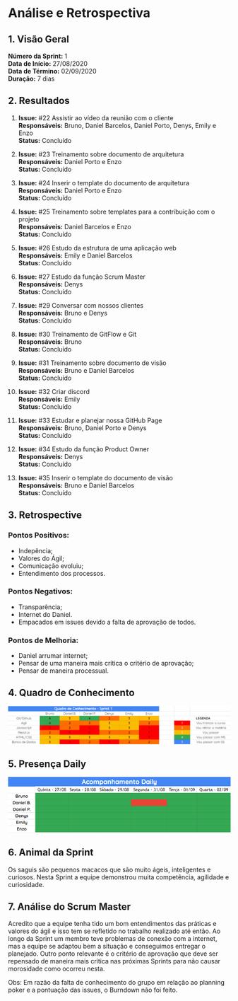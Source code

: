 # Análise e Retrospectiva

## 1. Visão Geral
**Número da Sprint:** 1<br>
**Data de Início:** 27/08/2020<br>
**Data de Término:** 02/09/2020<br>
**Duração:** 7 dias<br>

## 2. Resultados

1. **Issue:** #22 Assistir ao vídeo da reunião com o cliente<br>
**Responsáveis:** Bruno, Daniel Barcelos, Daniel Porto, Denys, Emily e Enzo<br>
**Status:** Concluído<br>

2. **Issue:** #23 Treinamento sobre documento de arquitetura<br>
**Responsáveis:** Daniel Porto e Enzo<br>
**Status:** Concluído<br>

3. **Issue:** #24 Inserir o template do documento de arquitetura<br>
**Responsáveis:** Daniel Porto e Enzo<br>
**Status:** Concluído<br>

4. **Issue:** #25 Treinamento sobre templates para a contribuição com o projeto<br>
**Responsáveis:** Daniel Barcelos e Enzo<br>
**Status:** Concluído<br>

5. **Issue:** #26 Estudo da estrutura de uma aplicação web<br>
**Responsáveis:** Emily e Daniel Barcelos<br>
**Status:** Concluído<br>

6. **Issue:** #27 Estudo da função Scrum Master<br>
**Responsáveis:** Denys<br>
**Status:** Concluído<br>

7. **Issue:** #29 Conversar com nossos clientes<br>
**Responsáveis:** Bruno e Denys<br>
**Status:** Concluído<br>

8. **Issue:** #30 Treinamento de GitFlow e Git<br>
**Responsáveis:** Bruno<br>
**Status:** Concluído<br>

9. **Issue:** #31 Treinamento sobre documento de visão<br>
**Responsáveis:** Bruno e Daniel Barcelos<br>
**Status:** Concluído<br>

10. **Issue:** #32 Criar discord<br>
**Responsáveis:** Emily<br>
**Status:** Concluído<br>

11. **Issue:** #33 Estudar e planejar nossa GitHub Page<br>
**Responsáveis:** Bruno, Daniel Porto e Denys<br>
**Status:** Concluído<br>

12. **Issue:** #34 Estudo da função Product Owner<br>
**Responsáveis:** Denys<br>
**Status:** Concluído<br>

13. **Issue:** #35 Inserir o template do documento de visão<br>
**Responsáveis:** Bruno e Daniel Barcelos<br>
**Status:** Concluído<br>

## 3. Retrospective
### Pontos Positivos:
- Indepência;
- Valores do Ágil;
- Comunicação evoluiu;
- Entendimento dos processos.

### Pontos Negativos:
- Transparência;
- Internet do Daniel.
- Empacados em issues devido a falta de aprovação de todos.

### Pontos de Melhoria:
- Daniel arrumar internet;
- Pensar de uma maneira mais crítica o critério de aprovação;
- Pensar de maneira processual. 

## 4. Quadro de Conhecimento

![Quadro de Conhecimentos](../../Imagens/Sprints/Quadro_conhecimento_S1.png)

## 5. Presença  Daily 

![Presença](../../Imagens/Sprints/Daily_Sprint1.png)

## 6. Animal da Sprint
Os saguis são pequenos macacos que são muito ágeis, inteligentes e curiosos. Nesta Sprint a equipe demonstrou muita competência, agilidade e curiosidade.


## 7. Análise do Scrum Master
Acredito que a equipe tenha tido um bom entendimentos das práticas e valores do ágil e isso tem se refletido no trabalho realizado até então. Ao longo da Sprint um membro teve problemas de conexão com a internet, mas a equipe se adaptou bem a situação e conseguimos entregar o planejado. Outro ponto relevante é o critério de aprovação que deve ser repensado de maneira mais crítica nas próximas Sprints para não causar morosidade como ocorreu nesta.

Obs: Em razão da falta de conhecimento do grupo em relação ao planning poker e a pontuação das issues, o Burndown não foi feito.


